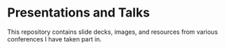 # Presentations and Talks

This repository contains slide decks, images, and resources from various conferences I have taken part in.

